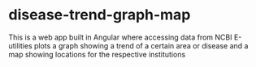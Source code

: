 # disease-trend-graph-map
This is a web app built in Angular where accessing data from NCBI E-utilities plots a graph showing a trend of a certain area or disease and a map showing locations for the respective institutions
